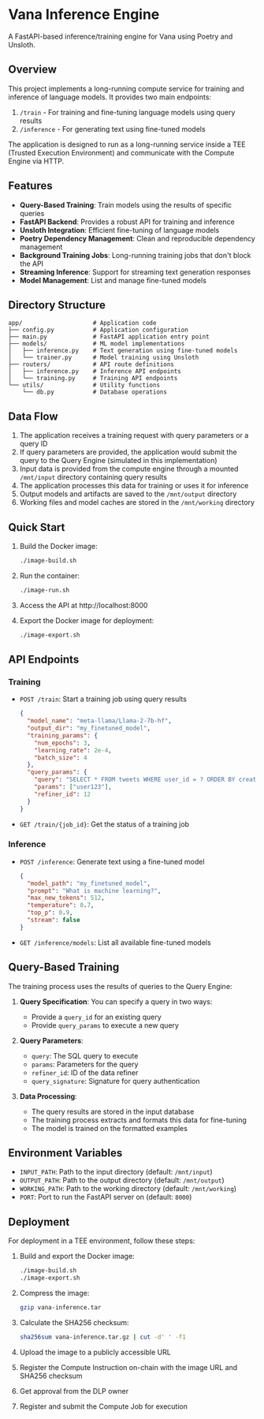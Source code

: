 # Vana Inference Engine

A FastAPI-based inference/training engine for Vana using Poetry and Unsloth.

## Overview

This project implements a long-running compute service for training and inference of language models. It provides two main endpoints:

1. `/train` - For training and fine-tuning language models using query results
2. `/inference` - For generating text using fine-tuned models

The application is designed to run as a long-running service inside a TEE (Trusted Execution Environment) and communicate with the Compute Engine via HTTP.

## Features

- **Query-Based Training**: Train models using the results of specific queries
- **FastAPI Backend**: Provides a robust API for training and inference
- **Unsloth Integration**: Efficient fine-tuning of language models
- **Poetry Dependency Management**: Clean and reproducible dependency management
- **Background Training Jobs**: Long-running training jobs that don't block the API
- **Streaming Inference**: Support for streaming text generation responses
- **Model Management**: List and manage fine-tuned models

## Directory Structure

```
app/                    # Application code
├── config.py           # Application configuration
├── main.py             # FastAPI application entry point
├── models/             # ML model implementations
│   ├── inference.py    # Text generation using fine-tuned models
│   └── trainer.py      # Model training using Unsloth
├── routers/            # API route definitions
│   ├── inference.py    # Inference API endpoints
│   └── training.py     # Training API endpoints
└── utils/              # Utility functions
    └── db.py           # Database operations
```

## Data Flow

1. The application receives a training request with query parameters or a query ID
2. If query parameters are provided, the application would submit the query to the Query Engine (simulated in this implementation)
3. Input data is provided from the compute engine through a mounted `/mnt/input` directory containing query results
4. The application processes this data for training or uses it for inference
5. Output models and artifacts are saved to the `/mnt/output` directory
6. Working files and model caches are stored in the `/mnt/working` directory

## Quick Start

1. Build the Docker image:
   ```bash
   ./image-build.sh
   ```

2. Run the container:
   ```bash
   ./image-run.sh
   ```

3. Access the API at http://localhost:8000

4. Export the Docker image for deployment:
   ```bash
   ./image-export.sh
   ```

## API Endpoints

### Training

- `POST /train`: Start a training job using query results
  ```json
  {
    "model_name": "meta-llama/Llama-2-7b-hf",
    "output_dir": "my_finetuned_model",
    "training_params": {
      "num_epochs": 3,
      "learning_rate": 2e-4,
      "batch_size": 4
    },
    "query_params": {
      "query": "SELECT * FROM tweets WHERE user_id = ? ORDER BY created_at DESC LIMIT 100",
      "params": ["user123"],
      "refiner_id": 12
    }
  }
  ```

- `GET /train/{job_id}`: Get the status of a training job

### Inference

- `POST /inference`: Generate text using a fine-tuned model
  ```json
  {
    "model_path": "my_finetuned_model",
    "prompt": "What is machine learning?",
    "max_new_tokens": 512,
    "temperature": 0.7,
    "top_p": 0.9,
    "stream": false
  }
  ```

- `GET /inference/models`: List all available fine-tuned models

## Query-Based Training

The training process uses the results of queries to the Query Engine:

1. **Query Specification**: You can specify a query in two ways:
   - Provide a `query_id` for an existing query
   - Provide `query_params` to execute a new query

2. **Query Parameters**:
   - `query`: The SQL query to execute
   - `params`: Parameters for the query
   - `refiner_id`: ID of the data refiner
   - `query_signature`: Signature for query authentication

3. **Data Processing**:
   - The query results are stored in the input database
   - The training process extracts and formats this data for fine-tuning
   - The model is trained on the formatted examples

## Environment Variables

- `INPUT_PATH`: Path to the input directory (default: `/mnt/input`)
- `OUTPUT_PATH`: Path to the output directory (default: `/mnt/output`)
- `WORKING_PATH`: Path to the working directory (default: `/mnt/working`)
- `PORT`: Port to run the FastAPI server on (default: `8000`)

## Deployment

For deployment in a TEE environment, follow these steps:

1. Build and export the Docker image:
   ```bash
   ./image-build.sh
   ./image-export.sh
   ```

2. Compress the image:
   ```bash
   gzip vana-inference.tar
   ```

3. Calculate the SHA256 checksum:
   ```bash
   sha256sum vana-inference.tar.gz | cut -d' ' -f1
   ```

4. Upload the image to a publicly accessible URL

5. Register the Compute Instruction on-chain with the image URL and SHA256 checksum

6. Get approval from the DLP owner

7. Register and submit the Compute Job for execution
